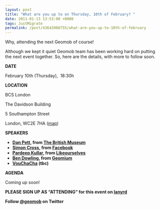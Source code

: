 ```yaml
--- 
layout: post
title: "What are you up to on Thursday, 10th of February? "
date: 2011-01-13 13:53:00 +0000
tags: JustMigrate
permalink: /post/43642068755/what-are-you-up-to-10th-of-february
---
```

Why, attending the next Geomob of course!

Although we kept it quiet Geomob team has been working hard on putting the next event together. So, here are the details, with more to follow soon.

**DATE**

February 10th (Thursday),  18:30h

**LOCATION**

BCS London

The Davidson Building 

5 Southampton Street

London, WC2E 7HA ([map](http://www.openstreetmap.org/?lat=51.51061&lon=-0.121488&zoom=18&layers=M "BCS Southampton Street"))

**SPEAKERS**

*   **[Dan Pett](http://twitter.com/portableant "Dan Pett Twitter"), from [The British Museum](http://www.britishmuseum.org/)**
*   **[Simon Cross](http://www.simoncross.com/ "Simon Cross"), from [Facebook](http://www.facebook.com)**
*   **[Pardeep Kullar](http://twitter.com/kullar "Pardeep Kullar Twitter"), from [Likeourselves](http://www.likeourselves.com/)**
*   **[Ben Dowling](http://twitter.com/coderholic "Ben Dowling Twitter"), from [Geomium](http://geomium.com/ "Geomium")**
*   **[VouChaCha](http://www.vouchacha.com/ "Vouchacha") (tbc)**

**AGENDA**

Coming up soon!

**PLEASE SIGN UP AS “ATTENDING” for this event on [lanyrd](http://lanyrd.com/2011/gemob-february/ "Geomob February Lanyrd")**

<div>

**Follow [@geomob](http://twitter.com/geomob "geomob on twitter") on Twitter**

</div>